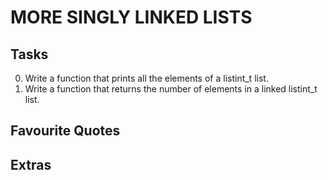 # MORE SINGLY LINKED LISTS

## Tasks
0. Write a function that prints all the elements of a listint_t list.
1. Write a function that returns the number of elements in a linked listint_t list.

## Favourite Quotes

## Extras
